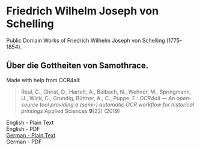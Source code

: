 # Friedrich Wilhelm Joseph von Schelling

Public Domain Works of Friedrich Wilhelm Joseph von Schelling (1775-1854).

## Über die Gottheiten von Samothrace.

Made with help from OCR4all:

> Reul, C., Christ, D., Hartelt, A., Balbach, N., Wehner, M., Springmann, U., Wick, C., Grundig, Büttner, A., C., Puppe, F.: *OCR4all — An open-source tool providing a (semi-) automatic OCR workflow for historical printings* Applied Sciences **9**(22) (2019)

English - Plain Text  
English - PDF  
[German - Plain Text](uber-die-gottheiten-von-samothrace/full-text-german.md)  
German - PDF  
